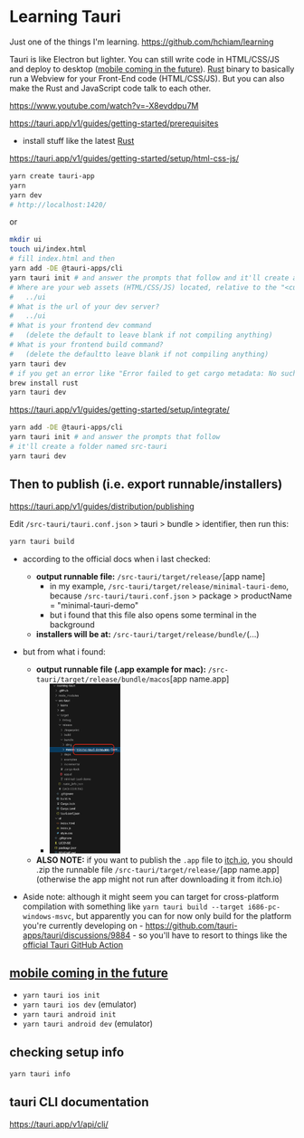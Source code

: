 # Learning Tauri

Just one of the things I'm learning. <https://github.com/hchiam/learning>

Tauri is like Electron but lighter. You can still write code in HTML/CSS/JS and deploy to desktop ([mobile coming in the future](https://www.youtube.com/watch?v=cVYlih-jFwI)). [Rust](https://github.com/hchiam/learning-rust) binary to basically run a Webview for your Front-End code (HTML/CSS/JS). But you can also make the Rust and JavaScript code talk to each other.

<https://www.youtube.com/watch?v=-X8evddpu7M>

<https://tauri.app/v1/guides/getting-started/prerequisites>

- install stuff like the latest [Rust](https://github.com/hchiam/learning-rust)

<https://tauri.app/v1/guides/getting-started/setup/html-css-js/>

```sh
yarn create tauri-app
yarn
yarn dev
# http://localhost:1420/
```

or

```sh
mkdir ui
touch ui/index.html
# fill index.html and then
yarn add -DE @tauri-apps/cli
yarn tauri init # and answer the prompts that follow and it'll create a folder /src-tauri
# Where are your web assets (HTML/CSS/JS) located, relative to the "<current dir>/src-tauri/tauri.conf.json" file that will be created?
#   ../ui
# What is the url of your dev server?
#   ../ui
# What is your frontend dev command
#   (delete the default to leave blank if not compiling anything)
# What is your frontend build command?
#   (delete the defaultto leave blank if not compiling anything)
yarn tauri dev
# if you get an error like "Error failed to get cargo metadata: No such file or directory (os error 2)" you might need to (re-)install rust, which includes cargo:
brew install rust
yarn tauri dev
```

<https://tauri.app/v1/guides/getting-started/setup/integrate/>

```sh
yarn add -DE @tauri-apps/cli
yarn tauri init # and answer the prompts that follow
# it'll create a folder named src-tauri
yarn tauri dev
```

## Then to publish (i.e. export runnable/installers)

<https://tauri.app/v1/guides/distribution/publishing>

Edit `/src-tauri/tauri.conf.json` > tauri > bundle > identifier, then run this:

```sh
yarn tauri build
```

- according to the official docs when i last checked:
  - **output runnable file:** `/src-tauri/target/release/`[app name]
    - in my example, `/src-tauri/target/release/minimal-tauri-demo`, because `/src-tauri/tauri.conf.json` > package > productName = "minimal-tauri-demo"
    - but i found that this file also opens some terminal in the background
  - **installers will be at:** `/src-tauri/target/release/bundle/`(...)
- but from what i found:
  - **output runnable file (.app example for mac):** `/src-tauri/target/release/bundle/macos`[app name.app]
    - <img alt="where the .app file is for mac" src="where_the_.app_file_is_for_mac.png" height="300">
  - **ALSO NOTE:** if you want to publish the `.app` file to [itch.io](https://itch.io/), you should .zip the runnable file `/src-tauri/target/release/`[app name.app] (otherwise the app might not run after downloading it from itch.io)

- Aside note: although it might seem you can target for cross-platform compilation with something like `yarn tauri build --target i686-pc-windows-msvc`, but apparently you can for now only build for the platform you're currently developing on - <https://github.com/tauri-apps/tauri/discussions/9884> - so you'll have to resort to things like the [official Tauri GitHub Action](https://tauri.app/v1/guides/building/cross-platform/)

## [mobile coming in the future](https://www.youtube.com/watch?v=cVYlih-jFwI)

- `yarn tauri ios init`
- `yarn tauri ios dev` (emulator)
- `yarn tauri android init`
- `yarn tauri android dev` (emulator)

## checking setup info

```sh
yarn tauri info
```

## tauri CLI documentation

<https://tauri.app/v1/api/cli/>
